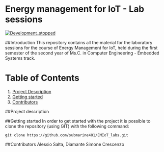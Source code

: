 # Energy management for IoT - Lab sessions

[![Development_stopped](https://img.shields.io/badge/development-stopped-red)](https://shields.io/)

##Introduction
This repository contains all the material for the laboratory sessions for the course of Energy Management for IoT,
held during the first semester of the second year of Ms.C. in Computer Engineering - Embedded Systems track.

# Table of Contents
1. [Project Description](#Project-Description)
2. [Getting started](#Getting-Started)
3. [Contributors](#Contributors)

##Project description

##Getting started
In order to get started with the project it is possible to clone the repository (using GIT) with the following command:

```
git clone https://github.com/submarine401/EMIoT_labs.git
```

##Contributors
Alessio Salta, Diamante Simone Crescenzo
